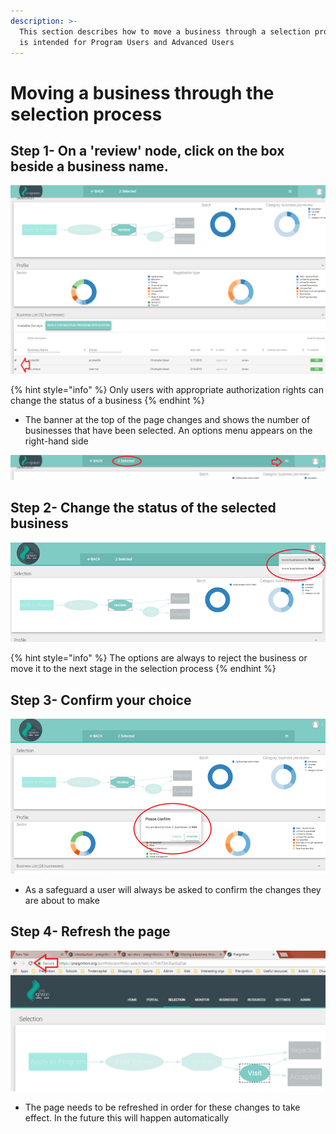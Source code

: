 ```yaml
---
description: >-
  This section describes how to move a business through a selection process.  It
  is intended for Program Users and Advanced Users
---
```


# Moving a business through the selection process

## Step 1- On a 'review' node, click on the box beside a business name.

![A single or multiple businesses can be selected](../../../.gitbook/assets/image-55.png)

{% hint style="info" %}
Only users with appropriate authorization rights can change the status of a business
{% endhint %}

* The banner at the top of the page changes and shows the number of businesses that have been selected.  An options menu appears on the right-hand side

![In this example, 2 business have been selected](../../../.gitbook/assets/image-30.png)

## Step 2- Change the status of the selected business

![](../../../.gitbook/assets/image-33.png)

{% hint style="info" %}
The options are always to reject the business or move it to the next stage in the selection process
{% endhint %}

## Step 3- Confirm your choice

![](../../../.gitbook/assets/image-8.png)

* As a safeguard a user will always be asked to confirm the changes they are about to make

## Step 4- Refresh the page

![](../../../.gitbook/assets/image-40.png)

* The page needs to be refreshed in order for these changes to take effect.  In the future this will happen automatically

